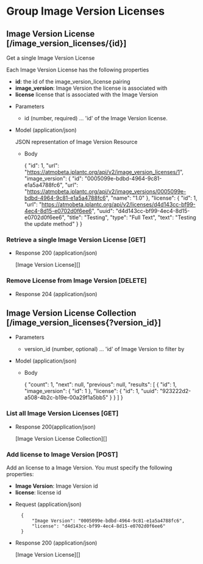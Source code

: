 # Group Image Version Licenses

## Image Version License [/image_version_licenses/{id}]
Get a single Image Version License

Each Image Version License has the following properties

- **id**: the id of the image_version_license pairing
- **image_version**: Image Version the license is associated with
- **license** license that is associated with the Image Version

+ Parameters
  + id (number, required) ... 'id' of the Image Version license.

+ Model (application/json)

    JSON representation of Image Version Resource

    + Body
    
        {
            "id": 1,
            "url": "https://atmobeta.iplantc.org/api/v2/image_version_licenses/1",
            "image_version": {
                "id": "0005099e-bdbd-4964-9c81-e1a5a4788fc6",
                "url": "https://atmobeta.iplantc.org/api/v2/image_versions/0005099e-bdbd-4964-9c81-e1a5a4788fc6",
                "name": "1.0"
            },
            "license": {
                "id": 1,
                "url": "https://atmobeta.iplantc.org/api/v2/licenses/d4d143cc-bf99-4ec4-8d15-e0702d0f6ee6",
                "uuid": "d4d143cc-bf99-4ec4-8d15-e0702d0f6ee6",
                "title": "Testing",
                "type": "Full Text",
                "text": "Testing the update method"
            }
        }

### Retrieve a single Image Version License [GET]

+ Response 200 (application/json)

    [Image Version License][]

### Remove License from Image Version [DELETE]

  + Response 204 (application/json)

## Image Version License Collection [/image_version_licenses{?version_id}]

+ Parameters
  + version_id (number, optional) ... 'id' of Image Version to filter by

+ Model (application/json)

    + Body

        {
            "count": 1,
            "next": null,
            "previous": null,
            "results": [
                {
                    "id": 1,
                    "image_version": {
                        "id": 1
                    },
                    "license": {
                        "id": 1,
                        "uuid": "923222d2-a508-4b2c-b19e-00a29f1a5bb5"
                    }
                }
            ]
        }

### List all Image Version Licenses [GET]

+ Response 200(application/json)

    [Image Version License Collection][]


### Add license to Image Version [POST]
Add an license to a Image Version. You must specify the following properties:
- **Image Version**: Image Version id
- **license**: license id

+ Request (application/json)

        {
            "Image Version": "0005099e-bdbd-4964-9c81-e1a5a4788fc6",
            "license": "d4d143cc-bf99-4ec4-8d15-e0702d0f6ee6"
        }

+ Response 200 (application/json)

    [Image Version License][]
